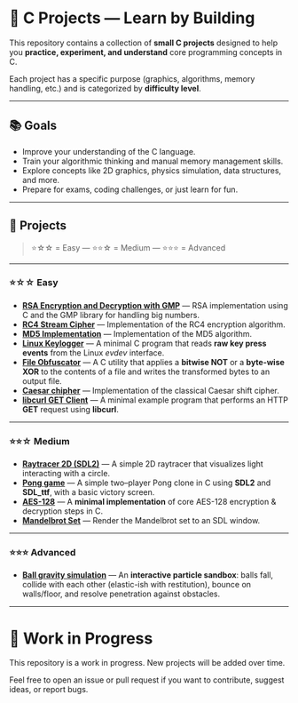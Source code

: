 # 🧠 C Projects — Learn by Building

This repository contains a collection of **small C projects** designed to help you **practice, experiment, and understand** core programming concepts in C.

Each project has a specific purpose (graphics, algorithms, memory handling, etc.) and is categorized by **difficulty level**.

---

## 📚 Goals

- Improve your understanding of the C language.
- Train your algorithmic thinking and manual memory management skills.
- Explore concepts like 2D graphics, physics simulation, data structures, and more.
- Prepare for exams, coding challenges, or just learn for fun.

---

## 🔗 Projects

> ⭐☆☆ = Easy — ⭐⭐☆ = Medium — ⭐⭐⭐ = Advanced

---

### ⭐☆☆ Easy

- **[RSA Encryption and Decryption with GMP](./rsa/)** — RSA implementation using C and the GMP library for handling big numbers.
- **[RC4 Stream Cipher](./rc4/)** — Implementation of the RC4 encryption algorithm.
- **[MD5 Implementation](./md5/)** — Implementation of the MD5 algorithm.
- **[Linux Keylogger](./linux_keylogger/)** — A minimal C program that reads **raw key press events** from the Linux *evdev* interface.
- **[File Obfuscator](./file_obfuscator/)** — A C utility that applies a **bitwise NOT** or a **byte-wise XOR** to the contents of a file and writes the transformed bytes to an output file.
- **[Caesar chipher](./caesar%20chiper/)** — Implementation of the classical Caesar shift cipher.
- **[libcurl GET Client](./curl/)** — A minimal example program that performs an HTTP **GET** request using **libcurl**.

---

### ⭐⭐☆ Medium

- **[Raytracer 2D (SDL2)](./raytracing/)** — A simple 2D raytracer that visualizes light interacting with a circle.
- **[Pong game](./pong_game/)** — A simple two–player Pong clone in C using **SDL2** and **SDL\_ttf**, with a basic victory screen. 
- **[AES-128](./aes/)** — A **minimal implementation** of core AES-128 encryption & decryption steps in C.
- **[Mandelbrot Set](./mandelbrot_set/)** — Render the Mandelbrot set to an SDL window.

---

### ⭐⭐⭐ Advanced

- **[Ball gravity simulation](./ball_gravity_simulation/)** — An **interactive particle sandbox**: balls fall, collide with each other (elastic-ish with restitution), bounce on walls/floor, and resolve penetration against obstacles.

---

# 🚧 Work in Progress

This repository is a work in progress. New projects will be added over time.

Feel free to open an issue or pull request if you want to contribute, suggest ideas, or report bugs.
